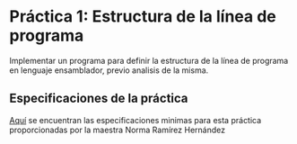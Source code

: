 # Práctica 1: Estructura de la línea de programa

<p>Implementar un programa para definir la estructura de la línea de programa en lenguaje ensamblador, previo analisis de la misma.</p>

## Especificaciones de la práctica

[Aquí](https://github.com/CodeRevenge/Proyecto-seminario-traductores-i/tree/master/Practicas/Practica_01/P1-20119B.pdf) se encuentran las especificaciones minimas para esta práctica proporcionadas por la maestra Norma Ramírez Hernández